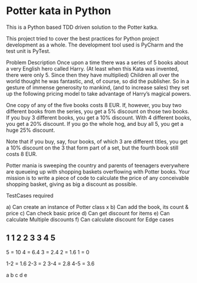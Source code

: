 # Potter kata in Python

This is a Python based TDD driven solution to the Potter katka.

This project tried to cover the best practices for Python project
development as a whole. The development tool used is PyCharm and the test unit is PyTest.

Problem Description
Once upon a time there was a series of 5 books about a very English hero called Harry. (At least when this Kata was invented, there were only 5. Since then they have multiplied) Children all over the world thought he was fantastic, and, of course, so did the publisher. So in a gesture of immense generosity to mankind, (and to increase sales) they set up the following pricing model to take advantage of Harry’s magical powers.

One copy of any of the five books costs 8 EUR. If, however, you buy two different books from the series, you get a 5% discount on those two books. If you buy 3 different books, you get a 10% discount. With 4 different books, you get a 20% discount. If you go the whole hog, and buy all 5, you get a huge 25% discount.

Note that if you buy, say, four books, of which 3 are different titles, you get a 10% discount on the 3 that form part of a set, but the fourth book still costs 8 EUR.

Potter mania is sweeping the country and parents of teenagers everywhere are queueing up with shopping baskets overflowing with Potter books. Your mission is to write a piece of code to calculate the price of any conceivable shopping basket, giving as big a discount as possible.

TestCases required

a) Can create an instance of Potter class x
b) Can add the book, its count & price 
c) Can check basic price 
d) Can get discount for items
e) Can calculate Multiple discounts
f) Can calculate discount for Edge cases

1 1 
2 2 
3 3 
4 
5 
------



5 = 10
4 = 6.4
3 = 2.4
2 = 1.6
1 = 0

1-2 = 1.6
2-3 = 2
3-4 = 2.8
4-5 = 3.6

a b c d e 

